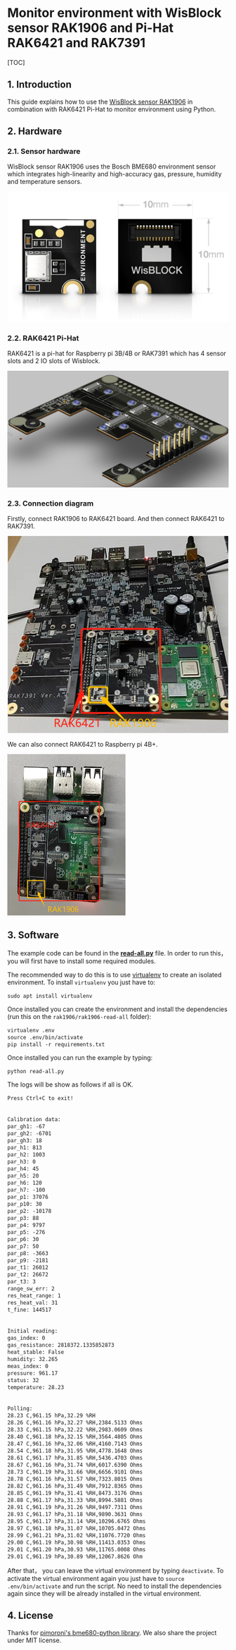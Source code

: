 # Monitor environment with WisBlock sensor RAK1906 and Pi-Hat RAK6421 and RAK7391

[TOC]

## 1. Introduction

This guide explains how to use the [WisBlock sensor RAK1906](https://store.rakwireless.com/products/rak1906-bme680-environment-sensor?_pos=1&_sid=3f533e89b&_ss=r) in combination with RAK6421 Pi-Hat to monitor environment using Python. 

## 2. Hardware

### 2.1. Sensor hardware

WisBlock sensor RAK1906 uses the Bosch BME680 environment sensor which integrates high-linearity and high-accuracy gas, pressure, humidity and temperature sensors.

![image-20220329105008297](assets/image-20220329105008297.png)

 

### 2.2. RAK6421 Pi-Hat

RAK6421 is a pi-hat  for Raspberry pi 3B/4B or RAK7391 which has 4 sensor slots and 2 IO slots of Wisblock. 

![image-20220329105213041](assets/image-20220329105213041.png)



### 2.3. Connection diagram

Firstly, connect RAK1906  to RAK6421 board. And then connect RAK6421 to RAK7391.

![image-20220329110805603](assets/image-20220329110805603.png)

We can also connect RAK6421 to Raspberry pi 4B+.

<img src="assets/image-20220329111330340.png" alt="image-20220329111330340" style="zoom: 50%;" />

## 3. Software

The example code can be found in the [**read-all.py**](https://git.rak-internal.net/product-rd/gateway/wis-developer/rak7391/wisblock-python/-/tree/dev/sensors/rak1906/rak1906-read-all) file. In order to run this， you will first have to install some required modules. 

The recommended way to do this is to use [virtualenv](https://virtualenv.pypa.io/en/latest/) to create an isolated environment. To install `virtualenv` you just have to:

```
sudo apt install virtualenv
```

Once installed you can create the environment and install the dependencies (run this on the `rak1906/rak1906-read-all` folder):

```
virtualenv .env
source .env/bin/activate
pip install -r requirements.txt
```

Once installed you can run the example by typing:

```
python read-all.py
```

The logs will be show as follows if all is OK.

```
Press Ctrl+C to exit!


Calibration data:
par_gh1: -67
par_gh2: -6701
par_gh3: 18
par_h1: 813
par_h2: 1003
par_h3: 0
par_h4: 45
par_h5: 20
par_h6: 120
par_h7: -100
par_p1: 37076
par_p10: 30
par_p2: -10178
par_p3: 88
par_p4: 9797
par_p5: -276
par_p6: 30
par_p7: 50
par_p8: -3663
par_p9: -2181
par_t1: 26012
par_t2: 26672
par_t3: 3
range_sw_err: 2
res_heat_range: 1
res_heat_val: 31
t_fine: 144517


Initial reading:
gas_index: 0
gas_resistance: 2818372.1335852873
heat_stable: False
humidity: 32.265
meas_index: 0
pressure: 961.17
status: 32
temperature: 28.23


Polling:
28.23 C,961.15 hPa,32.29 %RH
28.26 C,961.16 hPa,32.27 %RH,2384.5133 Ohms
28.33 C,961.15 hPa,32.22 %RH,2983.0609 Ohms
28.40 C,961.18 hPa,32.15 %RH,3564.4805 Ohms
28.47 C,961.16 hPa,32.06 %RH,4160.7143 Ohms
28.54 C,961.18 hPa,31.95 %RH,4778.1648 Ohms
28.61 C,961.17 hPa,31.85 %RH,5436.4703 Ohms
28.67 C,961.16 hPa,31.74 %RH,6017.6390 Ohms
28.73 C,961.19 hPa,31.66 %RH,6656.9101 Ohms
28.78 C,961.16 hPa,31.57 %RH,7323.8015 Ohms
28.82 C,961.16 hPa,31.49 %RH,7912.8365 Ohms
28.85 C,961.19 hPa,31.41 %RH,8473.3176 Ohms
28.88 C,961.17 hPa,31.33 %RH,8994.5881 Ohms
28.91 C,961.19 hPa,31.26 %RH,9497.7311 Ohms
28.93 C,961.17 hPa,31.18 %RH,9890.3631 Ohms
28.95 C,961.17 hPa,31.14 %RH,10296.6765 Ohms
28.97 C,961.18 hPa,31.07 %RH,10705.0472 Ohms
28.99 C,961.21 hPa,31.02 %RH,11076.7720 Ohms
29.00 C,961.19 hPa,30.98 %RH,11413.0353 Ohms
29.01 C,961.20 hPa,30.93 %RH,11765.0008 Ohms
29.01 C,961.19 hPa,30.89 %RH,12067.8626 Ohm
```

After that， you can leave the virtual environment by typing `deactivate`. To activate the virtual environment again you just have to `source .env/bin/activate` and run the script. No need to install the dependencies again since they will be already installed in the virtual environment.



## 4. License

Thanks for [pimoroni's bme680-python library](https://github.com/pimoroni/bme680-python). We also share the project under MIT license.
